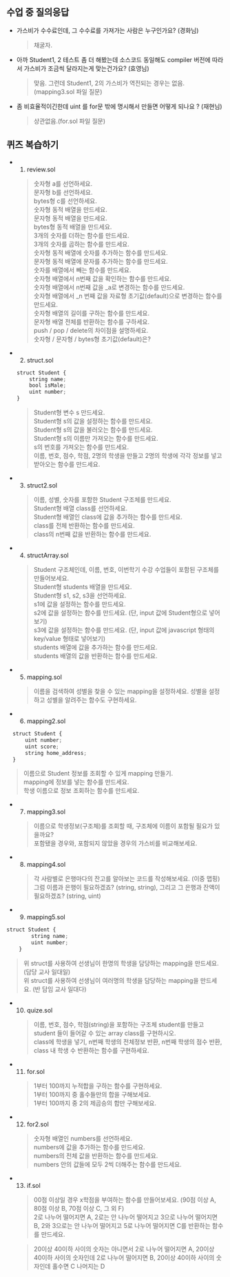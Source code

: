 ## 수업 중 질의응답

- 가스비가 수수료인데, 그 수수료를 가져가는 사람은 누구인가요? (경화님)

  > 채굴자.

- 아까 Student1, 2 테스트 좀 더 해봤는데 소스코드 동일해도 compiler 버전에 따라서 가스비가 조금씩 달라지는게 맞는건가요? (효영님)

  > 맞음. 그런데 Student1, 2의 가스비가 역전되는 경우는 없음.(mapping3.sol 파일 질문)

- 좀 비효율적이긴한데 uint 를 for문 밖에 명시해서 만들면 어떻게 되나요 ? (재현님)

  > 상관없음.(for.sol 파일 질문)

## 퀴즈 복습하기

- 1. review.sol

  > 숫자형 a를 선언하세요.  
  > 문자형 b를 선언하세요.  
  > bytes형 c를 선언하세요.  
  > 숫자형 동적 배열을 만드세요.  
  > 문자형 동적 배열을 만드세요.  
  > bytes형 동적 배열을 만드세요.  
  > 3개의 숫자를 더하는 함수를 만드세요.  
  > 3개의 숫자를 곱하는 함수를 만드세요.  
  > 숫자형 동적 배열에 숫자를 추가하는 함수를 만드세요.  
  > 문자형 동적 배열에 문자를 추가하는 함수를 만드세요.  
  > 숫자를 배열에서 빼는 함수를 만드세요.  
  > 숫자형 배열에서 n번째 값을 확인하는 함수를 만드세요.  
  > 숫자형 배열에서 n번째 값을 \_a로 변경하는 함수를 만드세요.  
  > 숫자형 배열에서 \_n 번째 값을 자료형 초기값(default)으로 변경하는 함수를 만드세요.  
  > 숫자형 배열의 길이를 구하는 함수를 만드세요.  
  > 문자형 배열 전체를 반환하는 함수를 구하세요.  
  > push / pop / delete의 차이점을 설명하세요.  
  > 숫자형 / 문자형 / bytes형 초기값(default)은?

- 2. struct.sol

  ```javascript
  struct Student {
      string name;
      bool isMale;
      uint number;
  }
  ```

  > Student형 변수 s 만드세요.  
  > Student형 s의 값을 설정하는 함수를 만드세요.  
  > Student형 s의 값을 불러오는 함수를 만드세요.  
  > Student형 s의 이름만 가져오는 함수를 만드세요.  
  > s의 번호를 가져오는 함수를 만드세요.  
  > 이름, 번호, 점수, 학점, 2명의 학생을 만들고 2명의 학생에 각각 정보를 넣고 받아오는 함수를 만드세요.

- 3. struct2.sol

  > 이름, 성별, 숫자를 포함한 Student 구조체를 만드세요.  
  > Student형 배열 class를 선언하세요.  
  > Student형 배열인 class에 값을 추가하는 함수를 만드세요.  
  > class를 전체 반환하는 함수를 만드세요.  
  > class의 n번째 값을 반환하는 함수를 만드세요.

- 4. structArray.sol

  > Student 구조체인데, 이름, 번호, 이번학기 수강 수업들이 포함된 구조체를 만들어보세요.  
  > Student형 students 배열을 만드세요.  
  > Student형 s1, s2, s3을 선언하세요.  
  > s1에 값을 설정하는 함수를 만드세요.  
  > s2에 값을 설정하는 함수를 만드세요. (단, input 값에 Student형으로 넣어보기)  
  > s3에 값을 설정하는 함수를 만드세요. (단, input 값에 javascript 형태의 key/value 형태로 넣어보기)  
  > students 배열에 값을 추가하는 함수를 만드세요.  
  > students 배열의 값을 반환하는 함수를 만드세요.

- 5. mapping.sol

  > 이름을 검색하여 성별을 찾을 수 있는 mapping을 설정하세요. 성별을 설정하고 성별을 알려주는 함수도 구현하세요.

- 6. mapping2.sol

```javascript
  struct Student {
      uint number;
      uint score;
      string home_address;
  }
```

> 이름으로 Student 정보를 조회할 수 있게 mapping 만들기.  
> mapping에 정보를 넣는 함수를 만드세요.  
> 학생 이름으로 정보 조회하는 함수를 만드세요.

- 7. mapping3.sol

  > 이름으로 학생정보(구조체)를 조회할 때, 구조체에 이름이 포함될 필요가 있을까요?  
  > 포함됐을 경우와, 포함되지 않았을 경우의 가스비를 비교해보세요.

- 8. mapping4.sol

  > 각 사람별로 은행마다의 잔고를 알아보는 코드를 작성해보세요. (이중 맵핑)  
  > 그럼 이름과 은행이 필요하겠죠? (string, string), 그리고 그 은행과 잔액이 필요하겠죠? (string, uint)

- 9. mapping5.sol

```javascript
struct Student {
        string name;
        uint number;
    }
```

> 위 struct를 사용하여 선생님이 한명의 학생을 담당하는 mapping을 만드세요. (담당 교사 일대일)  
> 위 struct를 사용하여 선생님이 여러명의 학생을 담당하는 mapping을 만드세요. (반 담임 교사 일대다)

- 10. quize.sol

  > 이름, 번호, 점수, 학점(string)을 포함하는 구조체 student를 만들고 student 들이 들어갈 수 있는 array class를 구현하시오.  
  > class에 학생을 넣기, n번째 학생의 전체정보 반환, n번째 학생의 점수 반환, class 내 학생 수 반환하는 함수를 구현하세요.

- 11. for.sol

  > 1부터 100까지 누적합을 구하는 함수를 구현하세요.  
  > 1부터 100까지 중 홀수들만의 합을 구해보세요.  
  > 1부터 100까지 중 2의 제곱승의 합만 구해보세요.

- 12. for2.sol

  > 숫자형 배열인 numbers를 선언하세요.  
  > numbers에 값을 추가하는 함수를 만드세요.  
  > numbers의 전체 값을 반환하는 함수를 만드세요.  
  > numbers 안의 값들에 모두 2씩 더해주는 함수를 만드세요.

- 13. if.sol

  > 00점 이상일 경우 x학점을 부여하는 함수를 만들어보세요. (90점 이상 A, 80점 이상 B, 70점 이상 C, 그 외 F)  
  > 2로 나누어 떨어지면 A, 2로는 안 나누어 떨어지고 3으로 나누어 떨어지면 B, 2와 3으로는 안 나누어 떨어지고 5로 나누어 떨어지면 C를 반환하는 함수를 만드세요.

  > 20이상 40이하 사이의 숫자는 아니면서 2로 나누어 떨어지면 A, 20이상 40이하 사이의 숫자인데 2로 나누어 떨어지면 B, 20이상 40이하 사이의 숫자인데 홀수면 C 나머지는 D
